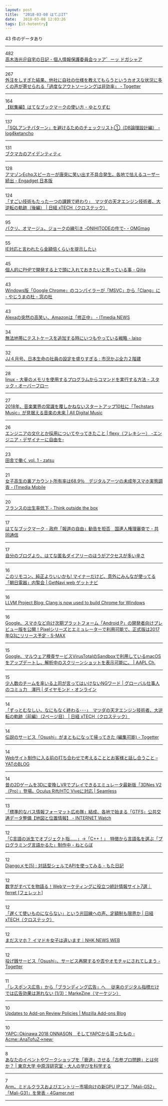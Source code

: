 ```yaml
---
layout: post
title:  "2018-03-08 はてぶIT"
date:   2018-03-08 12:03:26
tags: [it-hotentry]
---
```

43 件のデータあり

<hr><div class="row">
<div class="col-1"><span class="badge badge-pill badge-success h2">482</span></div>
<div class="col-11"><a href='http://takagi-hiromitsu.jp/diary/20180307.html' target='_blank'>高木浩光＠自宅の日記 - 個人情報保護委員会ゥァア゛ーッ ドガシャア</a></div>
</div>
<hr>
<div class="row">
<div class="col-1"><span class="badge badge-pill badge-success h2">267</span></div>
<div class="col-11"><a href='https://togetter.com/li/1206162' target='_blank'>外注をしすぎた結果、他社に自社の仕様を教えてもらうというカオスな状況に多くの声が寄せられる「過度なアウトソーシングは非効率」 - Togetter</a></div>
</div>
<hr>
<div class="row">
<div class="col-1"><span class="badge badge-pill badge-success h2">164</span></div>
<div class="col-11"><a href='http://www.yutorism.jp/entry/Hatebu' target='_blank'>【総集編】はてなブックマークの使い方 - ゆとりずむ</a></div>
</div>
<hr>
<div class="row">
<div class="col-1"><span class="badge badge-pill badge-success h2">137</span></div>
<div class="col-11"><a href='http://www.ketancho.net/entry/2018/03/07/080000' target='_blank'>「SQLアンチパターン」を避けるためのチェックリスト①（DB論理設計編） - log4ketancho</a></div>
</div>
<hr>
<div class="row">
<div class="col-1"><span class="badge badge-pill badge-success h2">131</span></div>
<div class="col-11"><a href='https://anond.hatelabo.jp/20180307223400' target='_blank'>ブクマカのアイデンティティ</a></div>
</div>
<hr>
<div class="row">
<div class="col-1"><span class="badge badge-pill badge-success h2">128</span></div>
<div class="col-11"><a href='http://japanese.engadget.com/2018/03/07/echo/' target='_blank'>アマゾンEchoスピーカーが唐突に笑い出す不具合発生。各地で怯えるユーザー続出 - Engadget 日本版</a></div>
</div>
<hr>
<div class="row">
<div class="col-1"><span class="badge badge-pill badge-success h2">124</span></div>
<div class="col-11"><a href='http://tech.nikkeibp.co.jp/atcl/nxt/column/18/00134/030600025/' target='_blank'>「すごい技術もたった一つの課題で終わり」　マツダの天才エンジン技術者、大逆転の軌跡（後編） | 日経 xTECH（クロステック）</a></div>
</div>
<hr>
<div class="row">
<div class="col-1"><span class="badge badge-pill badge-success h2">95</span></div>
<div class="col-11"><a href='http://www.omg-ox.org/entry/oni' target='_blank'>パクリ、オマージュ、ジョークの線引き -ONIHITODEの件で- - OMGmag</a></div>
</div>
<hr>
<div class="row">
<div class="col-1"><span class="badge badge-pill badge-success h2">55</span></div>
<div class="col-11"><a href='https://anond.hatelabo.jp/20180308013517' target='_blank'>IE対応と言われたら金額倍くらいを提示したい</a></div>
</div>
<hr>
<div class="row">
<div class="col-1"><span class="badge badge-pill badge-success h2">45</span></div>
<div class="col-11"><a href='https://qiita.com/n_mogi/items/252dc4dcf75f3b2ea977' target='_blank'>個人的にPHPで開発する上で頭に入れておきたいと思っている事 - Qiita</a></div>
</div>
<hr>
<div class="row">
<div class="col-1"><span class="badge badge-pill badge-success h2">43</span></div>
<div class="col-11"><a href='https://forest.watch.impress.co.jp/docs/serial/yajiuma/1110338.html' target='_blank'>Windows版「Google Chrome」のコンパイラーが「MSVC」から「Clang」に - やじうまの杜 - 窓の杜</a></div>
</div>
<hr>
<div class="row">
<div class="col-1"><span class="badge badge-pill badge-success h2">43</span></div>
<div class="col-11"><a href='http://www.itmedia.co.jp/news/articles/1803/08/news062.html' target='_blank'>Alexaの突然の高笑い、Amazonは「修正中」 - ITmedia NEWS</a></div>
</div>
<hr>
<div class="row">
<div class="col-1"><span class="badge badge-pill badge-success h2">34</span></div>
<div class="col-11"><a href='http://blog.lai.so/entry/2018/03/08/%E7%84%A1%E6%B3%95%E5%9C%B0%E5%B8%AF%E3%81%AB%E3%83%86%E3%82%B9%E3%83%88%E3%82%B1%E3%83%BC%E3%82%B9%E3%82%92%E8%BF%BD%E5%8A%A0%E3%81%99%E3%82%8B%E6%99%82%E3%81%AB%E3%81%84%E3%81%A4%E3%82%82%E3%82%84%E3%81%A3' target='_blank'>無法地帯にテストケースを追加する時にいつもやっている戦略 - laiso</a></div>
</div>
<hr>
<div class="row">
<div class="col-1"><span class="badge badge-pill badge-success h2">32</span></div>
<div class="col-11"><a href='http://kabumatome.doorblog.jp/archives/65914258.html' target='_blank'>JJ４月号、日本生命の社員の設定を盛りすぎる : 市況かぶ全力２階建</a></div>
</div>
<hr>
<div class="row">
<div class="col-1"><span class="badge badge-pill badge-success h2">28</span></div>
<div class="col-11"><a href='https://ja.stackoverflow.com/questions/9920/' target='_blank'>linux - 大量のメモリを使用するプログラムからコマンドを実行する方法 - スタック・オーバーフロー</a></div>
</div>
<hr>
<div class="row">
<div class="col-1"><span class="badge badge-pill badge-success h2">27</span></div>
<div class="col-11"><a href='http://jaykogami.com/2018/03/15002.html' target='_blank'>2018年、音楽業界の常識を覆しかねないスタートアップ10社に「Techstars Music」が見据える音楽の未来 | All Digital Music</a></div>
</div>
<hr>
<div class="row">
<div class="col-1"><span class="badge badge-pill badge-success h2">26</span></div>
<div class="col-11"><a href='https://flxy.jp/article/561' target='_blank'>エンジニアの文化とか採用についてやってきたこと | flexy（フレキシー） -エンジニア・デザイナーに自由を-</a></div>
</div>
<hr>
<div class="row">
<div class="col-1"><span class="badge badge-pill badge-success h2">23</span></div>
<div class="col-11"><a href='http://komatatsu.hateblo.jp/entry/2018/03/07/232003' target='_blank'>田舎で働く vol. 1 - zatsu</a></div>
</div>
<hr>
<div class="row">
<div class="col-1"><span class="badge badge-pill badge-success h2">21</span></div>
<div class="col-11"><a href='http://www.itmedia.co.jp/mobile/articles/1803/07/news134.html' target='_blank'>女子高生の裏アカウント所有率は68.9％　デジタルアーツの未成年スマホ実態調査 - ITmedia Mobile</a></div>
</div>
<hr>
<div class="row">
<div class="col-1"><span class="badge badge-pill badge-success h2">20</span></div>
<div class="col-11"><a href='http://totb.hatenablog.com/entry/2018/03/07/220552' target='_blank'>フランスの出生率低下 - Think outside the box</a></div>
</div>
<hr>
<div class="row">
<div class="col-1"><span class="badge badge-pill badge-success h2">17</span></div>
<div class="col-11"><a href='http://b.hatena.ne.jp/entry/s/this.kiji.is/344094119507182689' target='_blank'>はてなブックマーク - 政府「報道の自由」勧告を拒否　国連人権理審査で - 共同通信</a></div>
</div>
<hr>
<div class="row">
<div class="col-1"><span class="badge badge-pill badge-success h2">17</span></div>
<div class="col-11"><a href='https://anond.hatelabo.jp/20180308022237' target='_blank'>自分のブログより、はてな匿名ダイアリーのほうがアクセスが多い辛さ</a></div>
</div>
<hr>
<div class="row">
<div class="col-1"><span class="badge badge-pill badge-success h2">16</span></div>
<div class="col-11"><a href='https://getnavi.jp/homeappliances/236166/' target='_blank'>このリモコン、純正よりいいかも! マイナーだけど、意外にみんなが使ってる「朝日電器」内覧会 | GetNavi web ゲットナビ</a></div>
</div>
<hr>
<div class="row">
<div class="col-1"><span class="badge badge-pill badge-success h2">16</span></div>
<div class="col-11"><a href='http://blog.llvm.org/2018/03/clang-is-now-used-to-build-chrome-for.html' target='_blank'>LLVM Project Blog: Clang is now used to build Chrome for Windows</a></div>
</div>
<hr>
<div class="row">
<div class="col-1"><span class="badge badge-pill badge-success h2">16</span></div>
<div class="col-11"><a href='http://s-max.jp/archives/1742010.html' target='_blank'>Google、スマホなど向け次期プラットフォーム「Android P」の開発者向けプレビュー版を公開！Pixelシリーズとエミュレーターで利用可能で、正式版は2017年Q3にリリース予定 - S-MAX</a></div>
</div>
<hr>
<div class="row">
<div class="col-1"><span class="badge badge-pill badge-success h2">15</span></div>
<div class="col-11"><a href='https://applech2.com/archives/20180307-virustotal-update-sandbox-of-macos.html' target='_blank'>Google、マルウェア検査サービスVirusTotalのSandboxで利用しているmacOSをアップデートし、解析中のスクリーンショットを表示可能に。 | AAPL Ch.</a></div>
</div>
<hr>
<div class="row">
<div class="col-1"><span class="badge badge-pill badge-success h2">15</span></div>
<div class="col-11"><a href='http://diamond.jp/articles/-/162583' target='_blank'>少人数のチームを率いる上司が言ってはいけないNGワード | グローバル仕事人のコミュ力　澤円 | ダイヤモンド・オンライン</a></div>
</div>
<hr>
<div class="row">
<div class="col-1"><span class="badge badge-pill badge-success h2">14</span></div>
<div class="col-11"><a href='http://tech.nikkeibp.co.jp/atcl/nxt/column/18/00134/030600024/?P=2' target='_blank'>「ずっとむなしい、なにもなく終わる･･･」　マツダの天才エンジン技術者、大逆転の軌跡（前編）（2ページ目） | 日経 xTECH（クロステック）</a></div>
</div>
<hr>
<div class="row">
<div class="col-1"><span class="badge badge-pill badge-success h2">14</span></div>
<div class="col-11"><a href='https://togetter.com/li/1206195' target='_blank'>伝説のサービス「Osushi」がまともになって帰ってきた (編集可能) - Togetter</a></div>
</div>
<hr>
<div class="row">
<div class="col-1"><span class="badge badge-pill badge-success h2">14</span></div>
<div class="col-11"><a href='https://wp.yat-net.com/?p=6390' target='_blank'>Webサイト制作に入る前の打ち合わせで考えることとお客様と話し合うこと – YATのBLOG</a></div>
</div>
<hr>
<div class="row">
<div class="col-1"><span class="badge badge-pill badge-success h2">14</span></div>
<div class="col-11"><a href='http://shiropen.com/2018/03/07/32995' target='_blank'>昔の2Dゲームを3Dに変換しVRでプレイできるエミュレータ最新版「3DNes V2（Pro）」登場。Oculus Rift/HTC Viveに対応 | Seamless</a></div>
</div>
<hr>
<div class="row">
<div class="col-1"><span class="badge badge-pill badge-success h2">13</span></div>
<div class="col-11"><a href='https://internet.watch.impress.co.jp/docs/column/chizu3/1110259.html' target='_blank'>「標準的なバス情報フォーマット広め隊」結成、各地で始まる「GTFS」公共交通データ整備【地図と位置情報】 - INTERNET Watch</a></div>
</div>
<hr>
<div class="row">
<div class="col-1"><span class="badge badge-pill badge-success h2">12</span></div>
<div class="col-11"><a href='http://nlab.itmedia.co.jp/nl/articles/1803/07/news108.html' target='_blank'>「C言語の派生でオブジェクト指……」→「C++！」　特徴から言語名を選ぶ「プログラミング言語かるた」制作中 - ねとらぼ</a></div>
</div>
<hr>
<div class="row">
<div class="col-1"><span class="badge badge-pill badge-success h2">12</span></div>
<div class="col-11"><a href='http://wonderwall.hatenablog.com/entry/2018/03/07/213000' target='_blank'>Djangoメモ(5) : 対話型シェルでAPIを使ってみる - もた日記</a></div>
</div>
<hr>
<div class="row">
<div class="col-1"><span class="badge badge-pill badge-success h2">12</span></div>
<div class="col-11"><a href='https://ferret-plus.com/9629' target='_blank'>数字がすべてを物語る！Webマーケティングに役立つ統計情報サイト7選｜ferret [フェレット]</a></div>
</div>
<hr>
<div class="row">
<div class="col-1"><span class="badge badge-pill badge-success h2">12</span></div>
<div class="col-11"><a href='http://tech.nikkeibp.co.jp/it/atcl/watcher/14/334361/110800954/' target='_blank'>「遅くて使いものにならない」という光回線への声、定額制も限界か | 日経 xTECH（クロステック）</a></div>
</div>
<hr>
<div class="row">
<div class="col-1"><span class="badge badge-pill badge-success h2">12</span></div>
<div class="col-11"><a href='https://www3.nhk.or.jp/news/business_tokushu/2018_0307.html' target='_blank'>まだスマホ？ イマドキ女子は違います｜NHK NEWS WEB</a></div>
</div>
<hr>
<div class="row">
<div class="col-1"><span class="badge badge-pill badge-success h2">12</span></div>
<div class="col-11"><a href='https://togetter.com/li/1206196' target='_blank'>投げ銭サービス「Osushi」、サービス再開するや否やオモチャにされてしまう - Togetter</a></div>
</div>
<hr>
<div class="row">
<div class="col-1"><span class="badge badge-pill badge-success h2">11</span></div>
<div class="col-11"><a href='https://markezine.jp/article/detail/27613' target='_blank'>「レスポンス広告」から「ブランディング広告」へ　 従来のデジタル指標だけでは広告効果は測れない (1/3)：MarkeZine（マーケジン）</a></div>
</div>
<hr>
<div class="row">
<div class="col-1"><span class="badge badge-pill badge-success h2">10</span></div>
<div class="col-11"><a href='https://blog.mozilla.org/addons/2018/03/05/updates-add-review-policies/' target='_blank'>Updates to Add-on Review Policies | Mozilla Add-ons Blog</a></div>
</div>
<hr>
<div class="row">
<div class="col-1"><span class="badge badge-pill badge-success h2">10</span></div>
<div class="col-11"><a href='http://anatofuz.hatenablog.com/entry/2018/03/07/223852' target='_blank'>YAPC::Okinawa 2018 ONNASON　そしてYAPCから貰ったもの - Acme::AnaTofuZ->new;</a></div>
</div>
<hr>
<div class="row">
<div class="col-1"><span class="badge badge-pill badge-success h2">8</span></div>
<div class="col-11"><a href='http://www.nakahara-lab.net/blog/archive/8617' target='_blank'>あなたのイベントやワークショップを「衰退」させる「古参プロ問題」とは何か？ | 東京大学 中原淳研究室 - 大人の学びを科学する</a></div>
</div>
<hr>
<div class="row">
<div class="col-1"><span class="badge badge-pill badge-success h2">7</span></div>
<div class="col-11"><a href='http://www.4gamer.net/games/137/G013737/20180307120/' target='_blank'>Arm，ミドルクラスおよびエントリー市場向けの新GPU IPコア「Mali-G52」「Mali-G31」を発表 - 4Gamer.net</a></div>
</div>
<hr>

